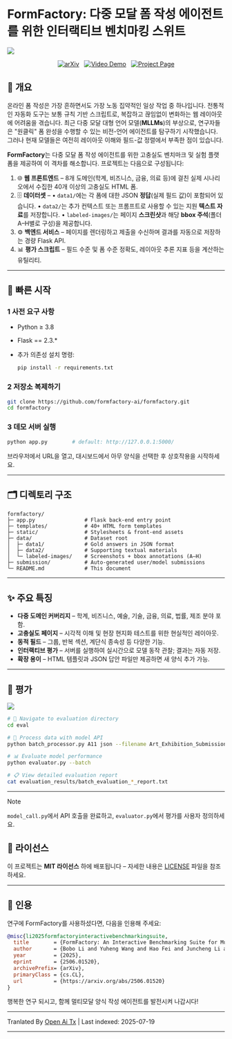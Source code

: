 ﻿
# FormFactory: 다중 모달 폼 작성 에이전트를 위한 인터랙티브 벤치마킹 스위트

![](https://raw.githubusercontent.com/formfactory-ai/formfactory/main/img/fig1v1_page_1.png)

<p align="center">
  <a href="https://arxiv.org/abs/2506.01520"><img src="https://img.shields.io/badge/arXiv-2506.01520-B31B1B.svg" alt="arXiv"></a>
  &nbsp;
  <a href="https://formfactory-ai.github.io/#demo-video" target="_blank"><img src="https://img.shields.io/badge/Demo-Video-orange.svg" alt="Video Demo"></a>
  &nbsp;
  <a href="https://formfactory-ai.github.io" target="_blank"><img src="https://img.shields.io/badge/Project_Page-Website-blue.svg" alt="Project Page"></a>
</p>

## 📖 개요
온라인 폼 작성은 가장 흔하면서도 가장 노동 집약적인 일상 작업 중 하나입니다. 전통적인 자동화 도구는 보통 규칙 기반 스크립트로, 복잡하고 끊임없이 변화하는 웹 레이아웃에 어려움을 겪습니다. 최근 다중 모달 대형 언어 모델(**MLLMs**)의 부상으로, 연구자들은 "원클릭" 폼 완성을 수행할 수 있는 비전-언어 에이전트를 탐구하기 시작했습니다. 그러나 현재 모델들은 여전히 레이아웃 이해와 필드-값 정렬에서 부족한 점이 있습니다.

**FormFactory**는 다중 모달 폼 작성 에이전트를 위한 고충실도 벤치마크 및 실험 플랫폼을 제공하여 이 격차를 해소합니다. 프로젝트는 다음으로 구성됩니다:

1. 🌐 **웹 프론트엔드** – 8개 도메인(학계, 비즈니스, 금융, 의료 등)에 걸친 실제 시나리오에서 수집한 40개 이상의 고충실도 HTML 폼.
2. 🗄 **데이터셋** –
   • `data1/`에는 각 폼에 대한 JSON **정답**(실제 필드 값)이 포함되어 있습니다.
   • `data2/`는 추가 컨텍스트 또는 프롬프트로 사용할 수 있는 지원 **텍스트 자료**를 저장합니다.
   • `labeled-images/`는 페이지 **스크린샷**과 해당 **bbox 주석**(폴더 A–H별로 구성)을 제공합니다.
3. ⚙️ **백엔드 서비스** – 페이지를 렌더링하고 제출을 수신하며 결과를 자동으로 저장하는 경량 Flask API.
4. 📊 **평가 스크립트** – 필드 수준 및 폼 수준 정확도, 레이아웃 추론 지표 등을 계산하는 유틸리티.

---

## 🚀 빠른 시작

### 1  사전 요구 사항

- Python ≥ 3.8
- Flask == 2.3.*
- 추가 의존성 설치 명령:

  ```bash
  pip install -r requirements.txt
  ```
### 2  저장소 복제하기

```bash
git clone https://github.com/formfactory-ai/formfactory.git
cd formfactory
```
### 3  데모 서버 실행

```bash
python app.py        # default: http://127.0.0.1:5000/
```
브라우저에서 URL을 열고, 대시보드에서 아무 양식을 선택한 후 상호작용을 시작하세요.

---

## 🗂 디렉토리 구조

```text
formfactory/
├─ app.py                # Flask back-end entry point
├─ templates/            # 40+ HTML form templates
├─ static/               # Stylesheets & front-end assets
├─ data/                 # Dataset root
│  ├─ data1/             # Gold answers in JSON format
│  ├─ data2/             # Supporting textual materials
│  └─ labeled-images/    # Screenshots + bbox annotations (A–H)
├─ submission/           # Auto-generated user/model submissions
└─ README.md             # This document
```
---

## ✨ 주요 특징
- **다중 도메인 커버리지** – 학계, 비즈니스, 예술, 기술, 금융, 의료, 법률, 제조 분야 포함.
- **고충실도 페이지** – 시각적 이해 및 현장 현지화 테스트를 위한 현실적인 레이아웃.
- **동적 필드** – 그룹, 반복 섹션, 계단식 종속성 등 다양한 기능.
- **인터랙티브 평가** – 서버를 실행하여 실시간으로 모델 동작 관찰; 결과는 자동 저장.
- **확장 용이** – HTML 템플릿과 JSON 답안 파일만 제공하면 새 양식 추가 가능.

---

## 🧪 평가

![](https://raw.githubusercontent.com/formfactory-ai/formfactory/main/img/systemoverview_page_1.png)


```bash
# 📁 Navigate to evaluation directory
cd eval

# 🔄 Process data with model API
python batch_processor.py A11 json --filename Art_Exhibition_Submission_Form

# 📊 Evaluate model performance  
python evaluator.py --batch

# 📋 View detailed evaluation report
cat evaluation_results/batch_evaluation_*_report.txt
```
---

> [!NOTE]
>
> `model_call.py`에서 API 호출을 완료하고, `evaluator.py`에서 평가를 사용자 정의하세요.

## 📄 라이선스
이 프로젝트는 **MIT 라이선스** 하에 배포됩니다 – 자세한 내용은 [LICENSE](LICENSE) 파일을 참조하세요.

---

## 🔗 인용
연구에 FormFactory를 사용하셨다면, 다음을 인용해 주세요:

```bibtex
@misc{li2025formfactoryinteractivebenchmarkingsuite,
  title        = {FormFactory: An Interactive Benchmarking Suite for Multimodal Form-Filling Agents},
  author       = {Bobo Li and Yuheng Wang and Hao Fei and Juncheng Li and Wei Ji and Mong-Li Lee and Wynne Hsu},
  year         = {2025},
  eprint       = {2506.01520},
  archivePrefix= {arXiv},
  primaryClass = {cs.CL},
  url          = {https://arxiv.org/abs/2506.01520}
}
```
행복한 연구 되시고, 함께 멀티모달 양식 작성 에이전트를 발전시켜 나갑시다!


---

Tranlated By [Open Ai Tx](https://github.com/OpenAiTx/OpenAiTx) | Last indexed: 2025-07-19

---